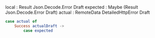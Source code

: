 local : Result Json.Decode.Error Draft
expected : Maybe (Result Json.Decode.Error Draft)
actual : RemoteData DetailedHttpError Draft

```elm
case actual of 
    Success actualDraft -> 
        case expected
```
